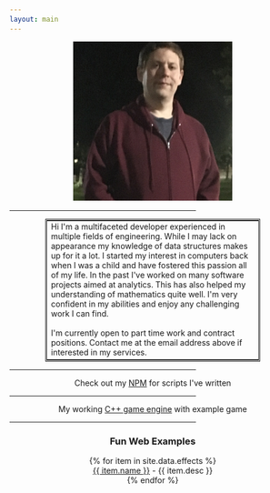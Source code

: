```yaml
---
layout: main
---
```


<div style="text-align:center;"><img src="img/my_pic.png" width="280px"/></div>

<hr style="width:65%"/>

<div style="text-align:center;">
<table style="width:75%;margin-left:auto;margin-right:auto;border:3px double;">
<tr>
<td style="text-align:left">
    Hi I'm a multifaceted developer experienced in multiple fields of engineering.  While I may lack on appearance my knowledge of data structures makes up for it a lot.  I started my interest in computers back when I was a child and have fostered this passion all of my life.  In the past I've worked on many software projects aimed at analytics.  This has also helped my understanding of mathematics quite well.  I'm very confident in my abilities and enjoy any challenging work I can find.
    <br/><br/>
    I'm currently open to part time work and contract positions.  Contact me at the email address above if interested in my services.
</td>
</tr>
</table>
</div>

<hr style="width:65%"/>

<div style="text-align:center;">Check out my
<a href="https://www.npmjs.com/~spongex" target="_blank" rel="noopener noreferrer">NPM</a>
for scripts I've written</div>

<hr style="width:65%"/>
<div style="text-align:center;">My working
<a href="https://github.com/wtfsystems" target="_blank" rel="noopener noreferrer">C++ game engine</a>
with example game

<hr style="width:65%"/>

<div style="text-align:center;">
<h3>Fun Web Examples</h3>
{% for item in site.data.effects %}
<div><a href="{{ item.link }}" target="_blank" rel="noopener noreferrer">{{ item.name }}</a> - {{ item.desc }}</div>
{% endfor %}
</div>